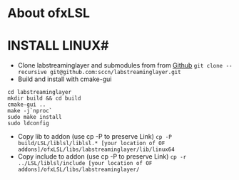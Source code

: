 # About ofxLSL


# INSTALL LINUX#
* Clone labstreaminglayer and submodules from from [Github](https://github.com/sccn/labstreaminglayer "https://github.com/sccn/labstreaminglayer")
`git clone --recursive git@github.com:sccn/labstreaminglayer.git`
* Build and install with cmake-gui
```
cd labstreaminglayer
mkdir build && cd build
cmake-gui ..
make -j`nproc`
sudo make install 
sudo ldconfig
```
* Copy lib to addon (use cp -P to preserve Link)
`cp -P  build/LSL/liblsl/liblsl.* [your location of OF addons]/ofxLSL/libs/labstreaminglayer/lib/linux64`
* Copy include to addon (use cp -P to preserve Link)
`cp -r ../LSL/liblsl/include [your location of OF addons]/ofxLSL/libs/labstreaminglayer/`

